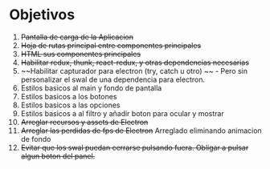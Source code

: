 # Objetivos

1. ~~Pantalla de carga de la Aplicacion~~
2. ~~Hoja de rutas principal entre componentes principales~~
3. ~~HTML sus componentes principales~~
4. ~~Habilitar redux, thunk, react-redux, y otras dependencias necesarias~~
5. ~~Habilitar capturador para electron (try, catch u otro) ~~ - Pero sin personalizar el swal de una dependencia para electron.
6. Estilos basicos al main y fondo de pantalla
7. Estilos basicos a los botones
8. Estilos basicos a las opciones
9. Estilos basicos a al filtro y añadir boton para ocular y mostrar
10. ~~Arreglar recursos y assets de Electron~~
11. ~~Arreglar las perdidas de fps de Electron~~ Arreglado eliminando animacion de fondo
12. ~~Evitar que los swal puedan cerrarse pulsando fuera. Obligar a pulsar algun boton del panel.~~
